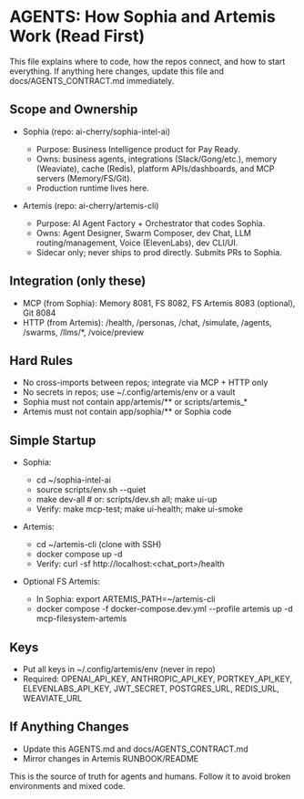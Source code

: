 # AGENTS: How Sophia and Artemis Work (Read First)

This file explains where to code, how the repos connect, and how to start everything. If anything here changes, update this file and docs/AGENTS_CONTRACT.md immediately.

## Scope and Ownership

- Sophia (repo: ai-cherry/sophia-intel-ai)
  - Purpose: Business Intelligence product for Pay Ready.
  - Owns: business agents, integrations (Slack/Gong/etc.), memory (Weaviate), cache (Redis), platform APIs/dashboards, and MCP servers (Memory/FS/Git).
  - Production runtime lives here.

- Artemis (repo: ai-cherry/artemis-cli)
  - Purpose: AI Agent Factory + Orchestrator that codes Sophia.
  - Owns: Agent Designer, Swarm Composer, dev Chat, LLM routing/management, Voice (ElevenLabs), dev CLI/UI.
  - Sidecar only; never ships to prod directly. Submits PRs to Sophia.

## Integration (only these)

- MCP (from Sophia): Memory 8081, FS 8082, FS Artemis 8083 (optional), Git 8084
- HTTP (from Artemis): /health, /personas, /chat, /simulate, /agents, /swarms, /llms/*, /voice/preview

## Hard Rules

- No cross-imports between repos; integrate via MCP + HTTP only
- No secrets in repos; use ~/.config/artemis/env or a vault
- Sophia must not contain app/artemis/** or scripts/artemis_*
- Artemis must not contain app/sophia/** or Sophia code

## Simple Startup

- Sophia:
  - cd ~/sophia-intel-ai
  - source scripts/env.sh --quiet
  - make dev-all   # or: scripts/dev.sh all; make ui-up
  - Verify: make mcp-test; make ui-health; make ui-smoke

- Artemis:
  - cd ~/artemis-cli (clone with SSH)
  - docker compose up -d
  - Verify: curl -sf http://localhost:<chat_port>/health

- Optional FS Artemis:
  - In Sophia: export ARTEMIS_PATH=~/artemis-cli
  - docker compose -f docker-compose.dev.yml --profile artemis up -d mcp-filesystem-artemis

## Keys

- Put all keys in ~/.config/artemis/env (never in repo)
- Required: OPENAI_API_KEY, ANTHROPIC_API_KEY, PORTKEY_API_KEY, ELEVENLABS_API_KEY, JWT_SECRET, POSTGRES_URL, REDIS_URL, WEAVIATE_URL

## If Anything Changes

- Update this AGENTS.md and docs/AGENTS_CONTRACT.md
- Mirror changes in Artemis RUNBOOK/README

This is the source of truth for agents and humans. Follow it to avoid broken environments and mixed code.
